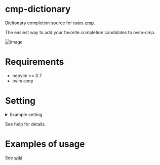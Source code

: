 # cmp-dictionary

Dictionary completion source for [nvim-cmp](https://github.com/hrsh7th/nvim-cmp).

The easiest way to add your favorite completion candidates to nvim-cmp.

![image](https://user-images.githubusercontent.com/82267684/145278036-afa56b20-a365-4165-822f-98db5d7f11b1.png)

# Requirements

- neovim >= 0.7
- nvim-cmp

# Setting

<details><summary>Example setting</summary><div>


```lua
require("cmp").setup({
	-- other settings
	sources = {
	-- other sources
		{
			name = "dictionary",
			keyword_length = 2,
		},
	}
})

require("cmp_dictionary").setup({
	dic = {
		["*"] = { "/usr/share/dict/words" },
		["lua"] = "path/to/lua.dic",
		["javascript,typescript"] = { "path/to/js.dic", "path/to/js2.dic" },
		filename = {
			["xmake.lua"] = { "path/to/xmake.dic", "path/to/lua.dic" },
		},
		filepath = {
			["%.tmux.*%.conf"] = "path/to/tmux.dic"
		},
		spelllang = {
			en = "path/to/english.dic",
		},
	},
	-- The following are default values.
	exact = 2,
	first_case_insensitive = false,
	document = false,
	document_command = "wn %s -over",
	async = false, 
	max_items = 1000,
	capacity = 5,
	debug = false,
})
```


</div></details>

See help for details.

# Examples of usage

See [wiki](https://github.com/uga-rosa/cmp-dictionary/wiki/Examples-of-usage)
